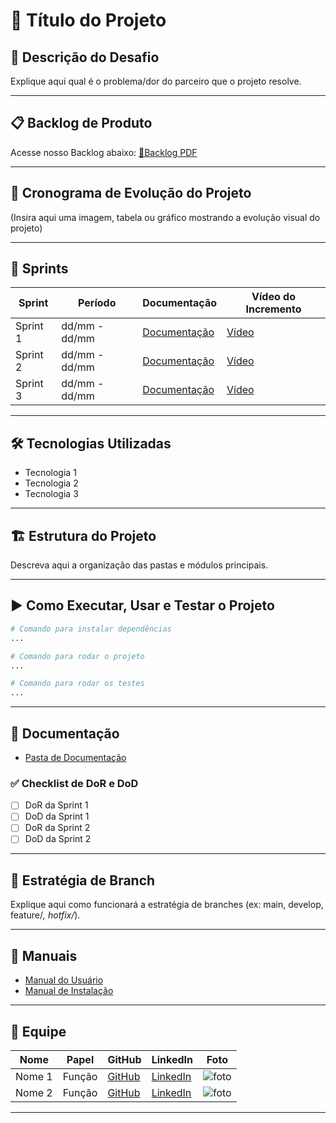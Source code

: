 # 📌 Título do Projeto

## 📝 Descrição do Desafio
Explique aqui qual é o problema/dor do parceiro que o projeto resolve.

---

## 📋 Backlog de Produto
Acesse nosso Backlog abaixo:
[📄Backlog PDF](misc/Backlog/BACKLOG%20(1).pdf)

---

## 📆 Cronograma de Evolução do Projeto
(Insira aqui uma imagem, tabela ou gráfico mostrando a evolução visual do projeto)

---

## 🔄 Sprints
| Sprint | Período | Documentação | Vídeo do Incremento |
|--------|----------|--------------|----------------------|
| Sprint 1 | dd/mm - dd/mm | [Documentação](#) | [Vídeo](#) |
| Sprint 2 | dd/mm - dd/mm | [Documentação](#) | [Vídeo](#) |
| Sprint 3 | dd/mm - dd/mm | [Documentação](#) | [Vídeo](#) |

---

## 🛠 Tecnologias Utilizadas
- Tecnologia 1  
- Tecnologia 2  
- Tecnologia 3  

---

## 🏗 Estrutura do Projeto
Descreva aqui a organização das pastas e módulos principais.

---

## ▶️ Como Executar, Usar e Testar o Projeto
```bash
# Comando para instalar dependências
...

# Comando para rodar o projeto
...

# Comando para rodar os testes
...
```

---

## 📂 Documentação
- [Pasta de Documentação](#)

### ✅ Checklist de DoR e DoD
- [ ] DoR da Sprint 1  
- [ ] DoD da Sprint 1  
- [ ] DoR da Sprint 2  
- [ ] DoD da Sprint 2  

---

## 🌱 Estratégia de Branch
Explique aqui como funcionará a estratégia de branches (ex: main, develop, feature/*, hotfix/*).

---

## 📖 Manuais
- [Manual do Usuário](#)  
- [Manual de Instalação](#)  

---

## 👥 Equipe
| Nome | Papel | GitHub | LinkedIn | Foto |
|------|-------|--------|----------|------|
| Nome 1 | Função | [GitHub](#) | [LinkedIn](#) | ![foto](#) |
| Nome 2 | Função | [GitHub](#) | [LinkedIn](#) | ![foto](#) |

---
